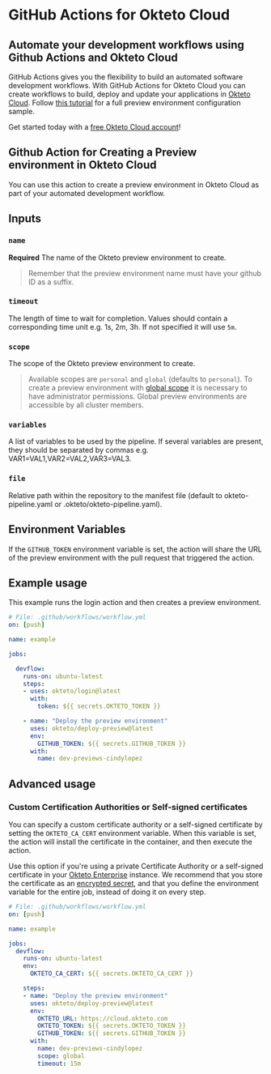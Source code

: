 # GitHub Actions for Okteto Cloud

## Automate your development workflows using Github Actions and Okteto Cloud

GitHub Actions gives you the flexibility to build an automated software development workflows. With GitHub Actions for Okteto Cloud you can create workflows to build, deploy and update your applications in [Okteto Cloud](https://cloud.okteto.com). Follow [this tutorial](https://okteto.com/docs/cloud/preview-environments/preview-environments-github/) for a full preview environment configuration sample.

Get started today with a [free Okteto Cloud account](https://cloud.okteto.com)!

## Github Action for Creating a Preview environment in Okteto Cloud

You can use this action to create a preview environment in Okteto Cloud as part of your automated development workflow.

## Inputs

### `name`

**Required**  The name of the Okteto preview environment to create.

> Remember that the preview environment name must have your github ID as a suffix.

### `timeout`

The length of time to wait for completion. Values should contain a corresponding time unit e.g. 1s, 2m, 3h. If not specified it will use `5m`.

### `scope`

The scope of the Okteto preview environment to create.

> Available scopes are `personal` and `global` (defaults to `personal`). To create a preview environment with [global scope](https://okteto.com/docs/cloud/preview-environments/preview-environments-github/#preview-environments-for-okteto-enterprise-users) it is necessary to have administrator permissions. Global preview environments are accessible by all cluster members.

### `variables`

A list of variables to be used by the pipeline. If several variables are present, they should be separated by commas e.g. VAR1=VAL1,VAR2=VAL2,VAR3=VAL3.

### `file`

Relative path within the repository to the manifest file (default to okteto-pipeline.yaml or .okteto/okteto-pipeline.yaml).

## Environment Variables

If the `GITHUB_TOKEN` environment variable is set, the action will share the URL of the preview environment with the pull request that triggered the action.

## Example usage

This example runs the login action and then creates a preview environment.

```yaml
# File: .github/workflows/workflow.yml
on: [push]

name: example

jobs:

  devflow:
    runs-on: ubuntu-latest
    steps:
    - uses: okteto/login@latest
      with:
        token: ${{ secrets.OKTETO_TOKEN }}

    - name: "Deploy the preview environment"
      uses: okteto/deploy-preview@latest
      env:
        GITHUB_TOKEN: ${{ secrets.GITHUB_TOKEN }}
      with:
        name: dev-previews-cindylopez
```

## Advanced usage

 ### Custom Certification Authorities or Self-signed certificates

 You can specify a custom certificate authority or a self-signed certificate by setting the `OKTETO_CA_CERT` environment variable. When this variable is set, the action will install the certificate in the container, and then execute the action.

 Use this option if you're using a private Certificate Authority or a self-signed certificate in your [Okteto Enterprise](http://okteto.com/enterprise) instance.  We recommend that you store the certificate as an [encrypted secret](https://docs.github.com/en/actions/reference/encrypted-secrets), and that you define the environment variable for the entire job, instead of doing it on every step.


 ```yaml
 # File: .github/workflows/workflow.yml
 on: [push]

 name: example

 jobs:
   devflow:
     runs-on: ubuntu-latest
     env:
       OKTETO_CA_CERT: ${{ secrets.OKTETO_CA_CERT }}

     steps:
     - name: "Deploy the preview environment"
       uses: okteto/deploy-preview@latest
       env:
         OKTETO_URL: https://cloud.okteto.com
         OKTETO_TOKEN: ${{ secrets.OKTETO_TOKEN }}
         GITHUB_TOKEN: ${{ secrets.GITHUB_TOKEN }}
       with:
         name: dev-previews-cindylopez
         scope: global
         timeout: 15m
 ```
